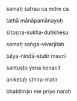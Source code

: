 samaḥ śatrau ca mitre ca

tathā mānāpamānayoḥ

śītoṣṇa-sukha-duḥkheṣu

samaḥ saṅga-vivarjitaḥ

tulya-nindā-stutir maunī

santuṣṭo yena kenacit

aniketaḥ sthira-matir

bhaktimān me priyo naraḥ